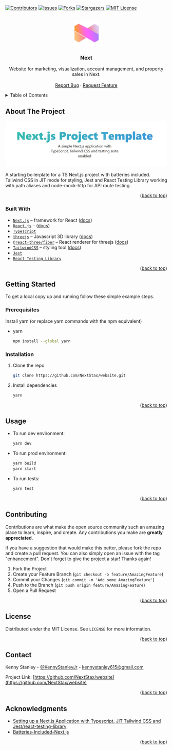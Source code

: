 <div id="top"></div>
<!--
*** Thanks for checking out the Best-README-Template. If you have a suggestion
*** that would make this better, please fork the repo and create a pull request
*** or simply open an issue with the tag "enhancement".
*** Don't forget to give the project a star!
*** Thanks again! Now go create something AMAZING! :D
-->



<!-- PROJECT SHIELDS -->
<!--
*** I'm using markdown "reference style" links for readability.
*** Reference links are enclosed in brackets [ ] instead of parentheses ( ).
*** See the bottom of this document for the declaration of the reference variables
*** for contributors-url, forks-url, etc. This is an optional, concise syntax you may use.
*** https://www.markdownguide.org/basic-syntax/#reference-style-links
-->

[![Contributors][contributors-shield]][contributors-url]
[![Issues][issues-shield]][issues-url]
[![Forks][forks-shield]][forks-url]
[![Stargazers][stars-shield]][stars-url]
[![MIT License][license-shield]][license-url]



<!-- PROJECT LOGO -->
<br />
<div align="center">
  <a href="https://github.com/NextStax">
    <img src="public/logo.png" alt="Logo" width="80" height="80">
  </a>

<h3 align="center">Next</h3>

  <p align="center">
    Website for marketing, visualization, account management, and property sales in Next.
    <br />
<!--     <a href="https://github.com/NextStax/website"><strong>Explore the docs »</strong></a> -->
<!--     <br /> -->
    <br />
    <!-- <a href="https://github.com/NextStax/website">View Demo</a>
    · -->
    <a href="https://github.com/NextStax/website/issues">Report Bug</a>
    ·
    <a href="https://github.com/NextStax/website/issues">Request Feature</a>
  </p>
</div>



<!-- TABLE OF CONTENTS -->
<details>
  <summary>Table of Contents</summary>
  <ol>
    <li>
      <a href="#about-the-project">About The Project</a>
      <ul>
        <li><a href="#built-with">Built With</a></li>
      </ul>
    </li>
    <li>
      <a href="#getting-started">Getting Started</a>
      <ul>
        <li><a href="#prerequisites">Prerequisites</a></li>
        <li><a href="#installation">Installation</a></li>
      </ul>
    </li>
    <li><a href="#usage">Usage</a></li>
    <!-- <li><a href="#roadmap">Roadmap</a></li> -->
    <li><a href="#contributing">Contributing</a></li>
    <li><a href="#license">License</a></li>
    <li><a href="#contact">Contact</a></li>
    <li><a href="#acknowledgments">Acknowledgments</a></li>
  </ol>
</details>



<!-- ABOUT THE PROJECT -->
## About The Project

[![Next.js Project Screenshot][product-screenshot]](https://github.com/NextStax/website)

A starting boilerplate for a TS Next.js project with batteries included. Tailwind CSS in JIT mode for styling, Jest and React Testing Library working with path aliases and node-mock-http for API route testing.

<p align="right">(<a href="#top">back to top</a>)</p>



### Built With

* [`Next.js`](https://nextjs.org/) &ndash; framework for React ([docs](https://nextjs.org/docs/getting-started))
* [`React.js`](https://reactjs.org/) &ndash; ([docs](https://reactjs.org/docs/getting-started.html))
* [`Typescript`](https://www.typescriptlang.org/)
* [`threejs`](https://github.com/mrdoob/three.js) &ndash; Javascript 3D library ([docs](https://threejs.org/docs/#manual/en/introduction/Creating-a-scene))
* [`@react-three/fiber`](https://github.com/pmndrs/react-three-fiber) &ndash; React renderer for threejs ([docs](https://docs.pmnd.rs/react-three-fiber/getting-started/introduction))
* [`TailwindCSS`](https://tailwindcss.com/) &ndash; styling tool ([docs](https://tailwindcss.com/docs/installation))
* [`Jest`](https://jestjs.io/)
* [`React Testing Library`](https://testing-library.com/docs/react-testing-library/intro/)

<p align="right">(<a href="#top">back to top</a>)</p>



<!-- GETTING STARTED -->
## Getting Started

To get a local copy up and running follow these simple example steps.

### Prerequisites

Install yarn (or replace yarn commands with the npm equivalent)
* yarn
  ```sh
  npm install --global yarn
  ```

### Installation

1. Clone the repo
   ```sh
   git clone https://github.com/NextStax/website.git
   ```
3. Install dependencies
   ```sh
   yarn
   ```
<p align="right">(<a href="#top">back to top</a>)</p>


<!-- USAGE EXAMPLES -->
## Usage

* To run dev environment:
    ```sh
    yarn dev 
    ```
* To run prod environment:
    ```sh
    yarn build
    yarn start
    ```
* To run tests:
    ```sh
    yarn test
    ```

<!-- _For more examples, please refer to the [Documentation](https://example.com)_ -->

<p align="right">(<a href="#top">back to top</a>)</p>



<!-- ROADMAP -->
<!-- ## Roadmap
- [] Feature 1
- [] Feature 2
- [] Feature 3
    - [] Nested Feature
See the [open issues](https://github.com/NextStax/website/issues) for a full list of proposed features (and known issues).
<p align="right">(<a href="#top">back to top</a>)</p> -->



<!-- CONTRIBUTING -->
## Contributing

Contributions are what make the open source community such an amazing place to learn, inspire, and create. Any contributions you make are **greatly appreciated**.

If you have a suggestion that would make this better, please fork the repo and create a pull request. You can also simply open an issue with the tag "enhancement".
Don't forget to give the project a star! Thanks again!

1. Fork the Project
2. Create your Feature Branch (`git checkout -b feature/AmazingFeature`)
3. Commit your Changes (`git commit -m 'Add some AmazingFeature'`)
4. Push to the Branch (`git push origin feature/AmazingFeature`)
5. Open a Pull Request

<p align="right">(<a href="#top">back to top</a>)</p>



<!-- LICENSE -->
## License

Distributed under the MIT License. See `LICENSE` for more information.

<p align="right">(<a href="#top">back to top</a>)</p>



<!-- CONTACT -->
## Contact

Kenny Stanley - [@KennyStanleyJr](https://www.instagram.com/kennystanleyjr/) - kennystanley615@gmail.com

Project Link: [https://github.com/NextStax/website](https://github.com/NextStax/website)

<p align="right">(<a href="#top">back to top</a>)</p>



<!-- ACKNOWLEDGMENTS -->
## Acknowledgments

* [Setting up a Next.js Application with Typescript, JIT Tailwind CSS and Jest/react-testing-library](https://blog.antoniolofiego.com/setting-up-a-nextjs-application-with-typescript-jit-tailwind-css-and-jestreact-testing-library)
* [Batteries-Included-Next.js](https://github.com/antoniolofiego/Batteries-Included-Next.js)
<!-- * []() -->

<p align="right">(<a href="#top">back to top</a>)</p>



<!-- MARKDOWN LINKS & IMAGES -->
<!-- https://www.markdownguide.org/basic-syntax/#reference-style-links -->
[contributors-shield]: https://img.shields.io/github/contributors/NextStax/website.svg?style=flat
[contributors-url]: https://github.com/NextStax/website/graphs/contributors
[forks-shield]: https://img.shields.io/github/forks/NextStax/website.svg?style=flat
[forks-url]: https://github.com/NextStax/website/network/members
[stars-shield]: https://img.shields.io/github/stars/NextStax/website.svg?style=flat
[stars-url]: https://github.com/NextStax/website/stargazers
[issues-shield]: https://img.shields.io/github/issues/NextStax/website.svg?style=flat
[issues-url]: https://github.com/NextStax/website/issues
[license-shield]: https://img.shields.io/github/license/NextStax/website.svg?style=flat
[license-url]: https://github.com/NextStax/website/blob/main/LICENSE
[product-screenshot]: public/screenshot.jpg
